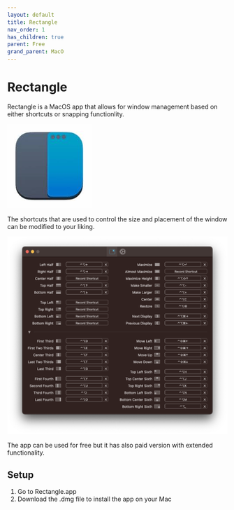 ```yaml
---
layout: default
title: Rectangle
nav_order: 1
has_children: true
parent: Free
grand_parent: MacO
---
```


# Rectangle

Rectangle is a MacOS app that allows for window management based on either shortcuts or snapping functionlity.

![Image is broken :C](../../../assets/images/rectangle-logo.png)

The shortcuts that are used to control the size and placement of the window can be modified to your liking.

![Image is broken :C](../../../assets/images/rectangle-shortcuts.png)

The app can be used for free but it has also paid version with extended functionality.



## Setup

1. Go to Rectangle.app
2. Download the .dmg file to install the app on your Mac
